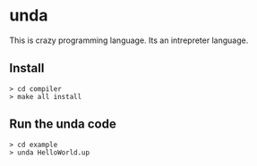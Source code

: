 # unda

This is crazy programming language.
Its an intrepreter language.

## Install

```
> cd compiler
> make all install
```

## Run the unda code

```
> cd example
> unda HelloWorld.up
```
